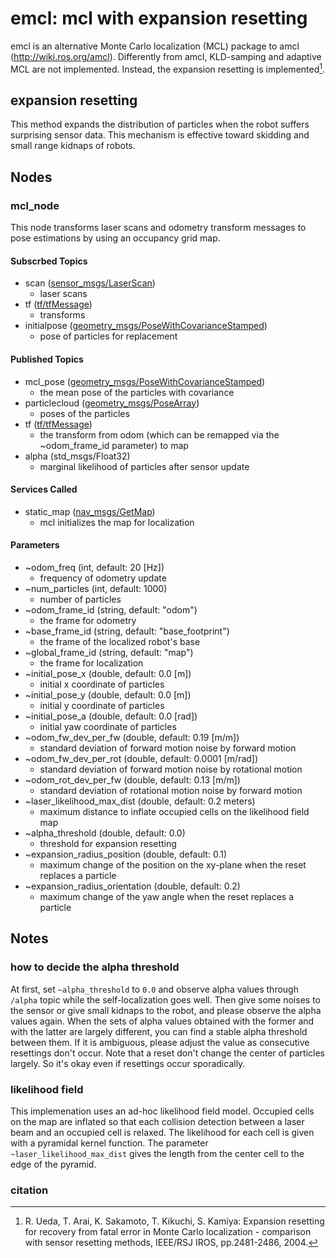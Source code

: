 # emcl: mcl with expansion resetting

emcl is an alternative Monte Carlo localization (MCL) package to amcl (http://wiki.ros.org/amcl). Differently from amcl, KLD-samping and adaptive MCL are not implemented. Instead, the expansion resetting is implemented[^1].

## expansion resetting

This method expands the distribution of particles when the robot suffers surprising sensor data. This mechanism is effective toward skidding and small range kidnaps of robots. 

## Nodes

### mcl_node

This node transforms laser scans and odometry transform messages to pose estimations by using an occupancy grid map. 

#### Subscrbed Topics 

* scan ([sensor_msgs/LaserScan](http://docs.ros.org/en/api/sensor_msgs/html/msg/LaserScan.html))
    * laser scans
* tf ([tf/tfMessage](http://docs.ros.org/en/api/tf/html/msg/tfMessage.html))
    * transforms
* initialpose ([geometry_msgs/PoseWithCovarianceStamped](http://docs.ros.org/en/melodic/api/geometry_msgs/html/msg/PoseWithCovarianceStamped.html))
    * pose of particles for replacement

#### Published Topics

* mcl_pose ([geometry_msgs/PoseWithCovarianceStamped](http://docs.ros.org/en/api/geometry_msgs/html/msg/PoseWithCovarianceStamped.html))
    * the mean pose of the particles with covariance
* particlecloud ([geometry_msgs/PoseArray](http://docs.ros.org/en/api/geometry_msgs/html/msg/PoseArray.html))
    * poses of the particles
* tf ([tf/tfMessage](http://docs.ros.org/en/api/tf/html/msg/tfMessage.html))
    * the transform from odom (which can be remapped via the ~odom_frame_id parameter) to map
* alpha (std_msgs/Float32)
    * marginal likelihood of particles after sensor update


#### Services Called

* static_map ([nav_msgs/GetMap](http://docs.ros.org/en/api/nav_msgs/html/srv/GetMap.html))
    * mcl initializes the map for localization

#### Parameters

* ~odom_freq (int, default: 20 [Hz])
    * frequency of odometry update
* ~num_particles (int, default: 1000)
    * number of particles
* ~odom_frame_id (string, default: "odom")
    * the frame for odometry
* ~base_frame_id (string, default: "base_footprint")
    * the frame of the localized robot's base
* ~global_frame_id (string, default: "map")
    * the frame for localization 
* ~initial_pose_x (double, default: 0.0 [m])
    * initial x coordinate of particles
* ~initial_pose_y (double, default: 0.0 [m])
    * initial y coordinate of particles
* ~initial_pose_a (double, default: 0.0 [rad])
    * initial yaw coordinate of particles
* ~odom_fw_dev_per_fw (double, default: 0.19 [m/m])
    * standard deviation of forward motion noise by forward motion
* ~odom_fw_dev_per_rot (double, default: 0.0001 [m/rad])
    * standard deviation of forward motion noise by rotational motion
* ~odom_rot_dev_per_fw (double, default: 0.13 [m/m])
    * standard deviation of rotational motion noise by forward motion
* ~laser_likelihood_max_dist (double, default: 0.2 meters)
    * maximum distance to inflate occupied cells on the likelihood field map
* ~alpha_threshold (double, default: 0.0)
    * threshold for expansion resetting
* ~expansion_radius_position (double, default: 0.1)
    * maximum change of the position on the xy-plane when the reset replaces a particle
* ~expansion_radius_orientation (double, default: 0.2)
    * maximum change of the yaw angle when the reset replaces a particle

## Notes

### how to decide the alpha threshold

At first, set `~alpha_threshold` to `0.0` and observe alpha values through `/alpha` topic while the self-localization goes well. Then give some noises to the sensor or give small kidnaps to the robot, and please observe the alpha values again. When the sets of alpha values obtained with the former and with the latter are largely different, you can find a stable alpha threshold between them. If it is ambiguous, please adjust the value as consecutive resettings don't occur. Note that a reset don't change the center of particles largely. So it's okay even if resettings occur sporadically.

### likelihood field

This implemenation uses an ad-hoc likelihood field model. Occupied cells on the map are inflated so that each collision detection between a laser beam and an occupied cell is relaxed. The likelihood for each cell is given with a pyramidal kernel function. The parameter `~laser_likelihood_max_dist` gives the length from the center cell to the edge of the pyramid.

### citation

[^1]: R. Ueda, T. Arai, K. Sakamoto, T. Kikuchi, S. Kamiya: Expansion resetting for recovery from fatal error in Monte Carlo localization - comparison with sensor resetting methods, IEEE/RSJ IROS, pp.2481-2486, 2004. 
